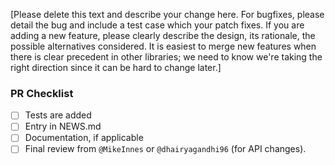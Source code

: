 [Please delete this text and describe your change here.
For bugfixes, please detail the bug and include a test case which your patch fixes.
If you are adding a new feature, please clearly describe the design, its rationale, the possible alternatives considered.
It is easiest to merge new features when there is clear precedent in other libraries; we need to know we're taking
the right direction since it can be hard to change later.]

### PR Checklist

- [ ] Tests are added
- [ ] Entry in NEWS.md
- [ ] Documentation, if applicable
- [ ] Final review from `@MikeInnes` or `@dhairyagandhi96` (for API changes).
